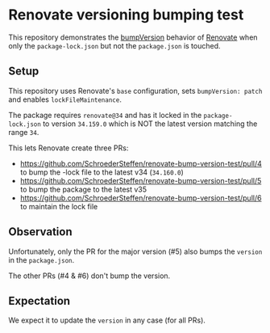 # Renovate versioning bumping test

This repository demonstrates the [bumpVersion](https://docs.renovatebot.com/configuration-options/#bumpversion) behavior of [Renovate](https://docs.renovatebot.com/) when only the `package-lock.json` but not the `package.json` is touched.

## Setup

This repository uses Renovate's `base` configuration, sets `bumpVersion: patch` and enables `lockFileMaintenance`.

The package requires `renovate@34` and has it locked in the `package-lock.json` to version `34.159.0` which is NOT the latest version matching the range `34`.

This lets Renovate create three PRs:

- <https://github.com/SchroederSteffen/renovate-bump-version-test/pull/4> to bump the -lock file to the latest v34 (`34.160.0`)
- <https://github.com/SchroederSteffen/renovate-bump-version-test/pull/5> to bump the package to the latest v35
- <https://github.com/SchroederSteffen/renovate-bump-version-test/pull/6> to maintain the lock file

## Observation

Unfortunately, only the PR for the major version (#5) also bumps the `version` in the `package.json`.

The other PRs (#4 & #6) don't bump the version.

## Expectation

We expect it to update the `version` in any case (for all PRs).
